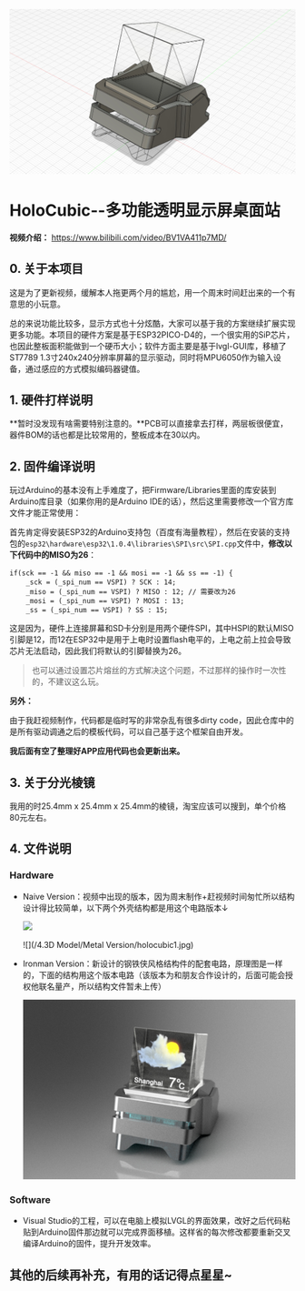![](/5.Docs/Images/Holo.jpg)

# HoloCubic--多功能透明显示屏桌面站

**视频介绍：** https://www.bilibili.com/video/BV1VA411p7MD/

## 0. 关于本项目

这是为了更新视频，缓解本人拖更两个月的尴尬，用一个周末时间赶出来的一个有意思的小玩意。

总的来说功能比较多，显示方式也十分炫酷，大家可以基于我的方案继续扩展实现更多功能。本项目的硬件方案是基于ESP32PICO-D4的，一个很实用的SiP芯片，也因此整板面积能做到一个硬币大小；软件方面主要是基于lvgl-GUI库，移植了ST7789 1.3寸240x240分辨率屏幕的显示驱动，同时将MPU6050作为输入设备，通过感应的方式模拟编码器键值。

## 1. 硬件打样说明

**暂时没发现有啥需要特别注意的。**PCB可以直接拿去打样，两层板很便宜，器件BOM的话也都是比较常用的，整板成本在30以内。

## 2. 固件编译说明

玩过Arduino的基本没有上手难度了，把Firmware/Libraries里面的库安装到Arduino库目录（如果你用的是Arduino IDE的话），然后这里需要修改一个官方库文件才能正常使用：

首先肯定得安装ESP32的Arduino支持包（百度有海量教程），然后在安装的支持包的`esp32\hardware\esp32\1.0.4\libraries\SPI\src\SPI.cpp`文件中，**修改以下代码中的MISO为26**：

    if(sck == -1 && miso == -1 && mosi == -1 && ss == -1) {
        _sck = (_spi_num == VSPI) ? SCK : 14;
        _miso = (_spi_num == VSPI) ? MISO : 12; // 需要改为26
        _mosi = (_spi_num == VSPI) ? MOSI : 13;
        _ss = (_spi_num == VSPI) ? SS : 15;
这是因为，硬件上连接屏幕和SD卡分别是用两个硬件SPI，其中HSPI的默认MISO引脚是12，而12在ESP32中是用于上电时设置flash电平的，上电之前上拉会导致芯片无法启动，因此我们将默认的引脚替换为26。

> 也可以通过设置芯片熔丝的方式解决这个问题，不过那样的操作时一次性的，不建议这么玩。

**另外：**

由于我赶视频制作，代码都是临时写的非常杂乱有很多dirty code，因此仓库中的是所有驱动调通之后的模板代码，可以自己基于这个框架自由开发。

**我后面有空了整理好APP应用代码也会更新出来。**

## 3. 关于分光棱镜

我用的时25.4mm x 25.4mm x 25.4mm的棱镜，淘宝应该可以搜到，单个价格80元左右。

## 4. 文件说明

### Hardware

* Naive Version：视频中出现的版本，因为周末制作+赶视频时间匆忙所以结构设计得比较简单，以下两个外壳结构都是用这个电路版本↓

  ![](.assets/README/20210123154019.png)

  ![](/4.3D Model/Metal Version/holocubic1.jpg)

  

* Ironman Version：新设计的钢铁侠风格结构件的配套电路，原理图是一样的，下面的结构用这个版本电路（该版本为和朋友合作设计的，后面可能会授权他联名量产，所以结构文件暂未上传）

  ![](/5.Docs/Images/Holo1.jpg)

### Software

* Visual Studio的工程，可以在电脑上模拟LVGL的界面效果，改好之后代码粘贴到Arduino固件那边就可以完成界面移植。这样省的每次修改都要重新交叉编译Arduino的固件，提升开发效率。



## 其他的后续再补充，有用的话记得点星星~

